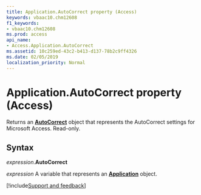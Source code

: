```yaml
---
title: Application.AutoCorrect property (Access)
keywords: vbaac10.chm12608
f1_keywords:
- vbaac10.chm12608
ms.prod: access
api_name:
- Access.Application.AutoCorrect
ms.assetid: 10c259ed-43c2-b413-d137-78b2c9ff4326
ms.date: 02/05/2019
localization_priority: Normal
---
```



# Application.AutoCorrect property (Access)

Returns an **[AutoCorrect](Access.AutoCorrect.md)** object that represents the AutoCorrect settings for Microsoft Access. Read-only.


## Syntax

_expression_.**AutoCorrect**

_expression_ A variable that represents an **[Application](Access.Application.md)** object.




[!include[Support and feedback](~/includes/feedback-boilerplate.md)]